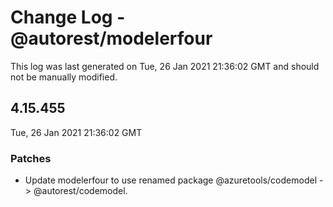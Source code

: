 # Change Log - @autorest/modelerfour

This log was last generated on Tue, 26 Jan 2021 21:36:02 GMT and should not be manually modified.

## 4.15.455
Tue, 26 Jan 2021 21:36:02 GMT

### Patches

- Update modelerfour to use renamed package @azuretools/codemodel -> @autorest/codemodel.

